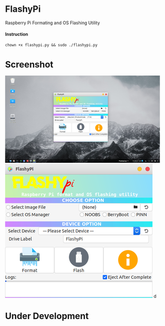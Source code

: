 # FlashyPi
Raspberry Pi Formating and OS Flashing Utility
#### Instruction
```shell
chown +x flashypi.py && sudo ./flashypi.py
```
# Screenshot
![alt text](https://github.com/xhimanshuz/FlashyPi/blob/master/data/img1.png)
![alt text](https://github.com/xhimanshuz/FlashyPi/blob/master/data/img2.png)
d

# Under Development